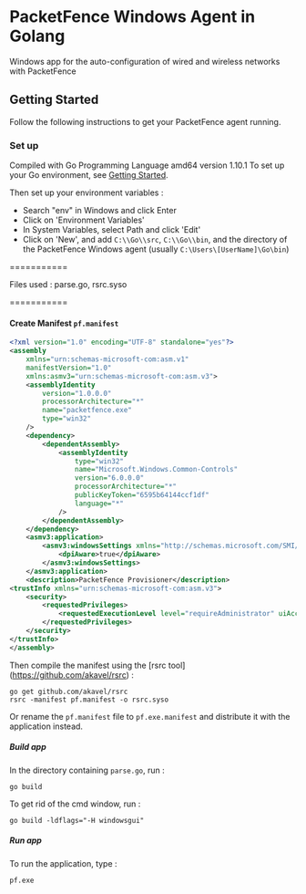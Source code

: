 # PacketFence Windows Agent in Golang

Windows app for the auto-configuration of wired and wireless networks with PacketFence

## Getting Started

Follow the following instructions to get your PacketFence agent running.


### Set up

Compiled with Go Programming Language amd64 version 1.10.1
To set up your Go environment, see [Getting Started](http://golang.org/doc/install.html).

Then set up your environment variables :
 * Search "env" in Windows and click Enter
 * Click on 'Environment Variables'
 * In System Variables, select Path and click 'Edit'
 * Click on 'New', and add `C:\\Go\\src`, `C:\\Go\\bin`, and the directory of the PacketFence Windows agent (usually `C:\Users\[UserName]\Go\bin`)

===========

Files used :
parse.go, rsrc.syso

===========

#### Create Manifest `pf.manifest`

```xml
<?xml version="1.0" encoding="UTF-8" standalone="yes"?>
<assembly
	xmlns="urn:schemas-microsoft-com:asm.v1"
	manifestVersion="1.0"
	xmlns:asmv3="urn:schemas-microsoft-com:asm.v3">
	<assemblyIdentity
		version="1.0.0.0"
		processorArchitecture="*"
		name="packetfence.exe"
		type="win32"
	/>
	<dependency>
		<dependentAssembly>
			<assemblyIdentity
				type="win32"
				name="Microsoft.Windows.Common-Controls"
				version="6.0.0.0"
				processorArchitecture="*"
				publicKeyToken="6595b64144ccf1df"
				language="*"
			/>
		</dependentAssembly>
	</dependency>
	<asmv3:application>
		<asmv3:windowsSettings xmlns="http://schemas.microsoft.com/SMI/2005/WindowsSettings">
			<dpiAware>true</dpiAware>
		</asmv3:windowsSettings>
	</asmv3:application>
	<description>PacketFence Provisioner</description>
<trustInfo xmlns="urn:schemas-microsoft-com:asm.v3">
    <security>
        <requestedPrivileges>
            <requestedExecutionLevel level="requireAdministrator" uiAccess="false"/>
        </requestedPrivileges>
    </security>
</trustInfo>
</assembly>
```

Then compile the manifest using the [rsrc tool] (https://github.com/akavel/rsrc) :

  ```
  go get github.com/akavel/rsrc  
  rsrc -manifest pf.manifest -o rsrc.syso
  ```

Or rename the `pf.manifest` file to `pf.exe.manifest` and distribute it with the application instead.

##### Build app

In the directory containing `parse.go`, run :

	go build

To get rid of the cmd window, run :

	go build -ldflags="-H windowsgui"

##### Run app

To run the application, type :

	pf.exe
